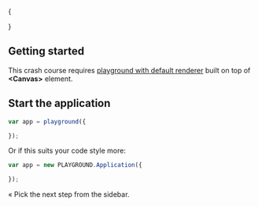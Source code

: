 {

}

## Getting started

This crash course requires [playground with default renderer](https://github.com/rezoner/playground/blob/master/build/playground.js)  built on top of __&lt;Canvas&gt;__ element.


## Start the application

```javascript
var app = playground({

});
```

Or if this suits your code style more:

```javascript
var app = new PLAYGROUND.Application({

});
```

&laquo; Pick the next step from the sidebar.
